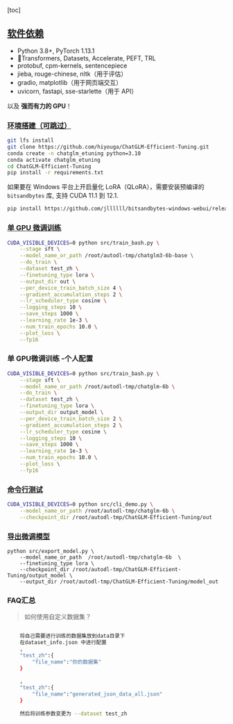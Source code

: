 [toc]

## [软件依赖](https://github.com/hiyouga/ChatGLM-Efficient-Tuning/blob/main/README_zh.md#软件依赖)

- Python 3.8+, PyTorch 1.13.1
- 🤗Transformers, Datasets, Accelerate, PEFT, TRL
- protobuf, cpm-kernels, sentencepiece
- jieba, rouge-chinese, nltk（用于评估）
- gradio, matplotlib（用于网页端交互）
- uvicorn, fastapi, sse-starlette（用于 API）

以及 **强而有力的 GPU**！

### [环境搭建（可跳过）](https://github.com/hiyouga/ChatGLM-Efficient-Tuning/blob/main/README_zh.md#环境搭建可跳过)

```bash
git lfs install
git clone https://github.com/hiyouga/ChatGLM-Efficient-Tuning.git
conda create -n chatglm_etuning python=3.10
conda activate chatglm_etuning
cd ChatGLM-Efficient-Tuning
pip install -r requirements.txt
```



如果要在 Windows 平台上开启量化 LoRA（QLoRA），需要安装预编译的 `bitsandbytes` 库, 支持 CUDA 11.1 到 12.1.

```bash
pip install https://github.com/jllllll/bitsandbytes-windows-webui/releases/download/wheels/bitsandbytes-0.39.1-py3-none-win_amd64.whl
```

### [单 GPU 微调训练](https://github.com/hiyouga/ChatGLM-Efficient-Tuning/blob/main/README_zh.md#单-gpu-微调训练)

```bash
CUDA_VISIBLE_DEVICES=0 python src/train_bash.py \
    --stage sft \
    --model_name_or_path /root/autodl-tmp/chatglm3-6b-base \
    --do_train \
    --dataset test_zh \
    --finetuning_type lora \
    --output_dir out \
    --per_device_train_batch_size 4 \
    --gradient_accumulation_steps 2 \
    --lr_scheduler_type cosine \
    --logging_steps 10 \
    --save_steps 1000 \
    --learning_rate 1e-3 \
    --num_train_epochs 10.0 \
    --plot_loss \
    --fp16
```

### 单 GPU微调训练 -个人配置

```bash
CUDA_VISIBLE_DEVICES=0 python src/train_bash.py \
    --stage sft \
    --model_name_or_path /root/autodl-tmp/chatglm-6b \
    --do_train \
    --dataset test_zh \
    --finetuning_type lora \
    --output_dir output_model \
    --per_device_train_batch_size 2 \
    --gradient_accumulation_steps 2 \
    --lr_scheduler_type cosine \
    --logging_steps 10 \
    --save_steps 1000 \
    --learning_rate 1e-3 \
    --num_train_epochs 10.0 \
    --plot_loss \
    --fp16
```

### [命令行测试](https://github.com/hiyouga/ChatGLM-Efficient-Tuning/blob/main/README_zh.md#命令行测试)

```bash
CUDA_VISIBLE_DEVICES=0 python src/cli_demo.py \
    --model_name_or_path /root/autodl-tmp/chatglm-6b \
    --checkpoint_dir /root/autodl-tmp/ChatGLM-Efficient-Tuning/out
```

### [导出微调模型](https://github.com/hiyouga/ChatGLM-Efficient-Tuning/blob/main/README_zh.md#导出微调模型)

```
python src/export_model.py \
    --model_name_or_path  /root/autodl-tmp/chatglm-6b  \
    --finetuning_type lora \
    --checkpoint_dir /root/autodl-tmp/ChatGLM-Efficient-Tuning/output_model \
    --output_dir /root/autodl-tmp/ChatGLM-Efficient-Tuning/model_out
```

### FAQ汇总

> 如何使用自定义数据集？

```bash

	将自己需要进行训练的数据集放到data目录下
	在dataset_info.json 中进行配置
	,
	"test_zh":{
		"file_name":"你的数据集"
	}
	
	,
	"test_zh":{
		"file_name":"generated_json_data_all.json"
	}
	
	然后将训练参数变更为 --dataset test_zh
```

